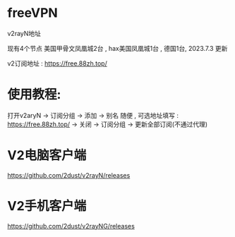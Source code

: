 # freeVPN

v2rayN地址

现有4个节点 美国甲骨文凤凰城2台 , hax美国凤凰城1台 , 德国1台, 2023.7.3 更新

v2订阅地址 : https://free.88zh.top/

# 使用教程:

打开v2aryN -> 订阅分组 -> 添加 -> 别名 随便 , 可选地址填写 : https://free.88zh.top/ -> 关闭  -> 订阅分组 -> 更新全部订阅(不通过代理)

# V2电脑客户端

https://github.com/2dust/v2rayN/releases

# V2手机客户端

https://github.com/2dust/v2rayNG/releases

